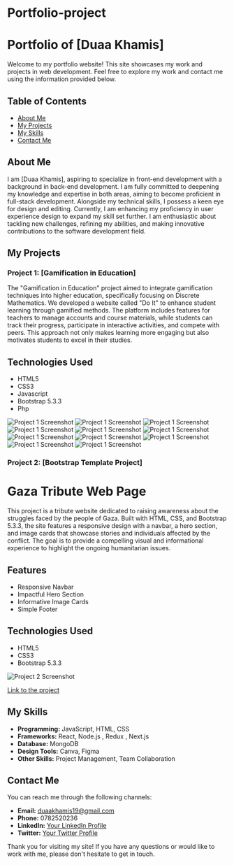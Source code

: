 # Portfolio-project
# Portfolio of [Duaa Khamis]

Welcome to my portfolio website! This site showcases my work and projects in web development. Feel free to explore my work and contact me using the information provided below.

## Table of Contents

- [About Me](#about-me)
- [My Projects](#my-projects)
- [My Skills](#my-skills)
- [Contact Me](#contact-me)

## About Me

I am [Duaa Khamis],  aspiring to specialize in front-end development with a background in back-end development. I am fully committed to deepening my knowledge and expertise in both areas, aiming to become proficient in full-stack development. Alongside my technical skills, I possess a keen eye for design and editing. Currently, I am enhancing my proficiency in user experience design to expand my skill set further. I am enthusiastic about tackling new challenges, refining my abilities, and making innovative contributions to the software development field.



## My Projects

### Project 1: [Gamification in Education]
The "Gamification in Education" project aimed to integrate gamification techniques into higher education, specifically focusing on Discrete Mathematics. We developed a website called "Do It" to enhance student learning through gamified methods. The platform includes features for teachers to manage accounts and course materials, while students can track their progress, participate in interactive activities, and compete with peers. This approach not only makes learning more engaging but also motivates students to excel in their studies.
## Technologies Used

- HTML5
- CSS3
- Javascript
- Bootstrap 5.3.3
- Php

![Project 1 Screenshot](/Gamification%20Project/m1.jpeg)
![Project 1 Screenshot](/Gamification%20Project/m2.jpeg)
![Project 1 Screenshot](/Gamification%20Project/m3.jpeg)
![Project 1 Screenshot](/Gamification%20Project/m4.jpeg)
![Project 1 Screenshot](/Gamification%20Project/m5.jpeg)
![Project 1 Screenshot](/Gamification%20Project/m6.jpeg)
![Project 1 Screenshot](/Gamification%20Project/m7.jpeg)
![Project 1 Screenshot](/Gamification%20Project/m8.jpeg)
![Project 1 Screenshot](/Gamification%20Project/m9.jpeg)
![Project 1 Screenshot](/Gamification%20Project/m10.jpeg)
![Project 1 Screenshot](/Gamification%20Project/m11.jpeg)



### Project 2: [Bootstrap Template Project]
# Gaza Tribute Web Page

This project is a tribute website dedicated to raising awareness about the struggles faced by the people of Gaza. Built with HTML, CSS, and Bootstrap 5.3.3, the site features a responsive design with a navbar, a hero section, and image cards that showcase stories and individuals affected by the conflict. The goal is to provide a compelling visual and informational experience to highlight the ongoing humanitarian issues.

## Features

- Responsive Navbar
- Impactful Hero Section
- Informative Image Cards
- Simple Footer

## Technologies Used

- HTML5
- CSS3
- Bootstrap 5.3.3


![Project 2 Screenshot](/Gamification%20Project/bootstrap.png)

[Link to the project](https://github.com/duaa2223/Bootstrap-Template.git)


## My Skills

- **Programming:** JavaScript, HTML, CSS
- **Frameworks:** React, Node.js ,  Redux , Next.js
- **Database:** MongoDB
- **Design Tools:** Canva, Figma
- **Other Skills:** Project Management, Team Collaboration

## Contact Me

You can reach me through the following channels:

- **Email:** duaakhamis19@gmail.com
- **Phone:** 0782520236
- **LinkedIn:** [Your LinkedIn Profile](https://www.linkedin.com/in/duaakhamis?utm_source=share&utm_campaign=share_via&utm_content=profile&utm_medium=android_app)
- **Twitter:** [Your Twitter Profile](https://x.com/Duaa_duaa7?t=J8S0by6Eb6PoSgfvKhEWiQ&s=08)

Thank you for visiting my site! If you have any questions or would like to work with me, please don't hesitate to get in touch.

